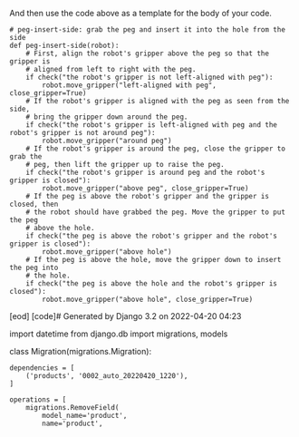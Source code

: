 

And then use the code above as a template for the body of your code.





```
# peg-insert-side: grab the peg and insert it into the hole from the side
def peg-insert-side(robot):
    # First, align the robot's gripper above the peg so that the gripper is
    # aligned from left to right with the peg.
    if check("the robot's gripper is not left-aligned with peg"):
        robot.move_gripper("left-aligned with peg", close_gripper=True)
    # If the robot's gripper is aligned with the peg as seen from the side,
    # bring the gripper down around the peg.
    if check("the robot's gripper is left-aligned with peg and the robot's gripper is not around peg"):
        robot.move_gripper("around peg")
    # If the robot's gripper is around the peg, close the gripper to grab the
    # peg, then lift the gripper up to raise the peg.
    if check("the robot's gripper is around peg and the robot's gripper is closed"):
        robot.move_gripper("above peg", close_gripper=True)
    # If the peg is above the robot's gripper and the gripper is closed, then
    # the robot should have grabbed the peg. Move the gripper to put the peg
    # above the hole.
    if check("the peg is above the robot's gripper and the robot's gripper is closed"):
        robot.move_gripper("above hole")
    # If the peg is above the hole, move the gripper down to insert the peg into
    # the hole.
    if check("the peg is above the hole and the robot's gripper is closed"):
        robot.move_gripper("above hole", close_gripper=True)
```
[eod] [code]# Generated by Django 3.2 on 2022-04-20 04:23

import datetime
from django.db import migrations, models


class Migration(migrations.Migration):

    dependencies = [
        ('products', '0002_auto_20220420_1220'),
    ]

    operations = [
        migrations.RemoveField(
            model_name='product',
            name='product',
